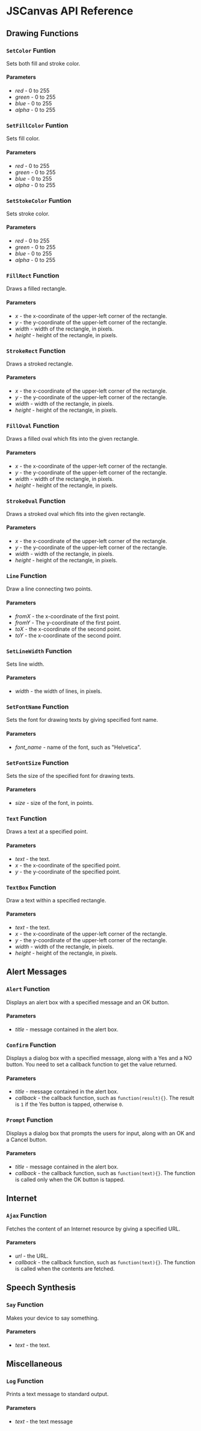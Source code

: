 # JSCanvas API Reference

## Drawing Functions

### `SetColor` Funtion

Sets both fill and stroke color.

#### Parameters

* *red* - 0 to 255
* *green* - 0 to 255
* *blue* - 0 to 255
* *alpha* - 0 to 255

### `SetFillColor` Funtion

Sets fill color.

#### Parameters

* *red* - 0 to 255
* *green* - 0 to 255
* *blue* - 0 to 255
* *alpha* - 0 to 255

### `SetStokeColor` Funtion

Sets stroke color.

#### Parameters

* *red* - 0 to 255
* *green* - 0 to 255
* *blue* - 0 to 255
* *alpha* - 0 to 255

### `FillRect` Function

Draws a filled rectangle.

#### Parameters

* *x* - the x-coordinate of the upper-left corner of the rectangle.
* *y* - the y-coordinate of the upper-left corner of the rectangle.
* *width* - width of the rectangle, in pixels.
* *height* - height of the rectangle, in pixels.

### `StrokeRect` Function

Draws a stroked rectangle.

#### Parameters

* *x* - the x-coordinate of the upper-left corner of the rectangle.
* *y* - the y-coordinate of the upper-left corner of the rectangle.
* *width* - width of the rectangle, in pixels.
* *height* - height of the rectangle, in pixels.

### `FillOval` Function

Draws a filled oval which fits into the given rectangle.

#### Parameters

* *x* - the x-coordinate of the upper-left corner of the rectangle.
* *y* - the y-coordinate of the upper-left corner of the rectangle.
* *width* - width of the rectangle, in pixels.
* *height* - height of the rectangle, in pixels.

### `StrokeOval` Function

Draws a stroked oval which fits into the given rectangle.

#### Parameters

* *x* - the x-coordinate of the upper-left corner of the rectangle.
* *y* - the y-coordinate of the upper-left corner of the rectangle.
* *width* - width of the rectangle, in pixels.
* *height* - height of the rectangle, in pixels.

### `Line` Function

Draw a line connecting two points.

#### Parameters

* *fromX* - the x-coordinate of the first point.
* *fromY* - The y-coordinate of the first point.
* *toX* - the x-coordinate of the second point.
* *toY* - the x-coordinate of the second point.

### `SetLineWidth` Function

Sets line width.

#### Parameters

* *width* - the width of lines, in pixels.

### `SetFontName` Function

Sets the font for drawing texts by giving specified font name.

#### Parameters

* *font_name* - name of the font, such as "Helvetica".

### `SetFontSize` Function

Sets the size of the specified font for drawing texts.

#### Parameters

* *size* - size of the font, in points.

### `Text` Function

Draws a text at a specified point.

#### Parameters

* *text* - the text.
* *x* - the x-coordinate of the specified point.
* *y* - the y-coordinate of the specified point.

### `TextBox` Function

Draw a text within a specified rectangle.

#### Parameters

* *text* - the text.
* *x* - the x-coordinate of the upper-left corner of the rectangle.
* *y* - the y-coordinate of the upper-left corner of the rectangle.
* *width* - width of the rectangle, in pixels.
* *height* - height of the rectangle, in pixels.

## Alert Messages

### `Alert` Function

Displays an alert box with a specified message and an OK button.

#### Parameters

* *title* - message contained in the alert box.

### `Confirm` Function

Displays a dialog box with a specified message, along with a Yes and a
NO button. You need to set a callback function to get the value
returned.

#### Parameters

* *title* - message contained in the alert box.
* *callback* - the callback function, such as
   `function(result){}`. The result is `1` if the Yes button is tapped,
   otherwise `0`.

### `Prompt` Function

Displays a dialog box that prompts the users for input, along with an
OK and a Cancel button.

#### Parameters

* *title* - message contained in the alert box.
* *callback* - the callback function, such as `function(text){}`. The
   function is called only when the OK button is tapped.

## Internet

### `Ajax` Function

Fetches the content of an Internet resource by giving a specified URL.

#### Parameters

* *url* - the URL.
* *callback* - the callback function, such as `function(text){}`. The
   function is called when the contents are fetched.

## Speech Synthesis

### `Say` Function

Makes your device to say something.

#### Parameters

* *text* - the text.

## Miscellaneous

### `Log` Function

Prints a text message to standard output.

#### Parameters

* *text* - the text message
